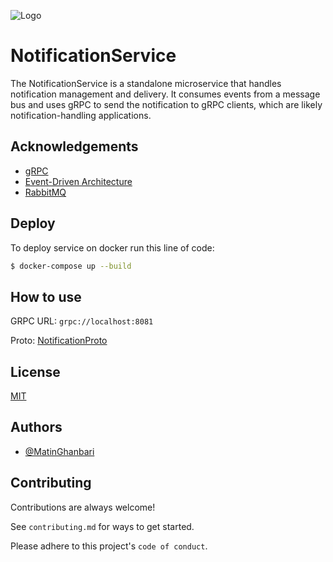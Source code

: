 
![Logo](https://blog.postman.com/wp-content/uploads/2023/11/What-is-gRPC_.jpg)


# NotificationService

The NotificationService is a standalone microservice that handles notification management and delivery. It consumes events from a message bus and uses gRPC to send the notification to gRPC clients, which are likely notification-handling applications.


## Acknowledgements

 - [gRPC](https://grpc.io/docs/what-is-grpc/core-concepts)
 - [Event-Driven Architecture]()
 - [RabbitMQ](https://www.rabbitmq.com/)



## Deploy

To deploy service on docker run this line of code:

```bash
$ docker-compose up --build
```

## How to use

GRPC URL:
```grpc://localhost:8081```

Proto: [NotificationProto](notification.proto)
    
## License

[MIT](https://choosealicense.com/licenses/mit/)


## Authors

- [@MatinGhanbari](https://www.github.com/MatinGhanbari)


## Contributing

Contributions are always welcome!

See `contributing.md` for ways to get started.

Please adhere to this project's `code of conduct`.

